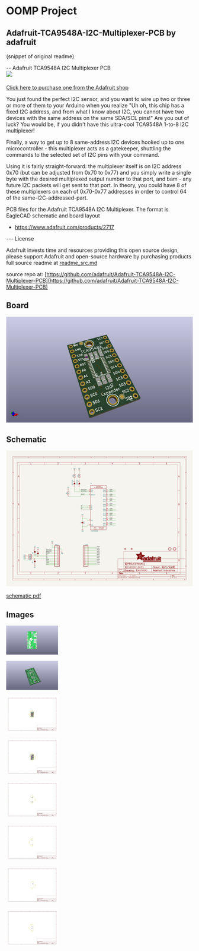 # OOMP Project  
## Adafruit-TCA9548A-I2C-Multiplexer-PCB  by adafruit  
  
(snippet of original readme)  
  
-- Adafruit TCA9548A I2C Multiplexer PCB  
<a href="http://www.adafruit.com/products/2717"><img src="assets/image.jpg?raw=true" width="500px"><br/>  
Click here to purchase one from the Adafruit shop</a>  
  
You just found the perfect I2C sensor, and you want to wire up two or three or more of them to your Arduino when you realize "Uh oh, this chip has a fixed I2C address, and from what I know about I2C, you cannot have two devices with the same address on the same SDA/SCL pins!" Are you out of luck? You would be, if you didn't have this ultra-cool TCA9548A 1-to-8 I2C multiplexer!  
  
Finally, a way to get up to 8 same-address I2C devices hooked up to one microcontroller - this multiplexer acts as a gatekeeper, shuttling the commands to the selected set of I2C pins with your command.  
  
Using it is fairly straight-forward: the multiplexer itself is on I2C address 0x70 (but can be adjusted from 0x70 to 0x77) and you simply write a single byte with the desired multiplexed output number to that port, and bam - any future I2C packets will get sent to that port. In theory, you could have 8 of these multiplexers on each of 0x70-0x77 addresses in order to control 64 of the same-I2C-addressed-part.  
  
PCB files for the Adafruit TCA9548A I2C Multiplexer. The format is EagleCAD schematic and board layout  
- https://www.adafruit.com/products/2717  
  
--- License  
  
Adafruit invests time and resources providing this open source design, please support Adafruit and open-source hardware by purchasing products   
  full source readme at [readme_src.md](readme_src.md)  
  
source repo at: [https://github.com/adafruit/Adafruit-TCA9548A-I2C-Multiplexer-PCB](https://github.com/adafruit/Adafruit-TCA9548A-I2C-Multiplexer-PCB)  
## Board  
  
[![working_3d.png](working_3d_600.png)](working_3d.png)  
## Schematic  
  
[![working_schematic.png](working_schematic_600.png)](working_schematic.png)  
  
[schematic pdf](working_schematic.pdf)  
## Images  
  
[![working_3D_bottom.png](working_3D_bottom_140.png)](working_3D_bottom.png)  
  
[![working_3D_top.png](working_3D_top_140.png)](working_3D_top.png)  
  
[![working_assembly_page_01.png](working_assembly_page_01_140.png)](working_assembly_page_01.png)  
  
[![working_assembly_page_02.png](working_assembly_page_02_140.png)](working_assembly_page_02.png)  
  
[![working_assembly_page_03.png](working_assembly_page_03_140.png)](working_assembly_page_03.png)  
  
[![working_assembly_page_04.png](working_assembly_page_04_140.png)](working_assembly_page_04.png)  
  
[![working_assembly_page_05.png](working_assembly_page_05_140.png)](working_assembly_page_05.png)  
  
[![working_assembly_page_06.png](working_assembly_page_06_140.png)](working_assembly_page_06.png)  

